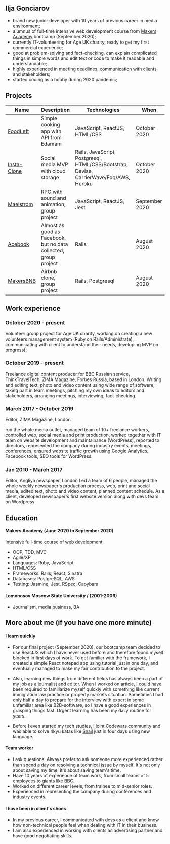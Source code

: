 ## Ilja Gonciarov

- brand new junior developer with 10 years of previous career in media environment;
- alumnus of full-time intensive web development course from [Makers Academy](https://makers.tech/) bootcamp (September 2020);
- currently IT-volunteering for Age UK charity, ready to get my first commercial experience;
- good at problem-solving and fact-checking, can explain complicated things in simple words and edit text or code to make it readable and understandable;
- highly experienced in meeting deadlines, communication with clients and stakeholders;
- started coding as a hobby during 2020 pandemic;

## Projects

| Name | Description | Technologies | When
|---|---|---|---|
| [FoodLeft](https://github.com/Gonciarov/foodleft) | Simple cooking app with API from Edamam | JavaScript, ReactJS, HTML/CSS | October 2020 |
| [Insta-Clone](https://github.com/Gonciarov/instagram_clone) | Social media MVP with cloud storage | Rails, JavaScript, Postgresql, HTML/CSS/Bootstrap, Devise, CarrierWave/Fog/AWS, Heroku | October 2020 |
| [Maelstrom](https://github.com/Gonciarov/maelstrom) | RPG with sound and animation, group project | JavaScript, ReactJS, Jest | September 2020 |
|[Acebook](https://github.com/Gonciarov/acebook)| Almost as good as Facebook, but no data collected, group project | Rails | August 2020 |
| [MakersBNB](https://github.com/Gonciarov/makersbnb) | Airbnb clone, group project | Rails, Postgresql | August 2020 |

## Work experience

### October 2020 - present
Volunteer group project for Age UK charity, working on creating a new volunteers management system (Ruby on Rails/Administrate), communicating with client to understand their needs, developing MVP (in progress);

### October 2019 - present
Freelance digital content producer for BBC Russian service, ThinkTravelTech, ZIMA Magazine, Forbes Russia, based in London. Writing and editing text, photo and video content using wide range of software, taking part in team meetings, pitching my own ideas to editors and stakeholders, arranging meetings, interviewing, fact-checking.

### March 2017 - October 2019
Editor, ZIMA Magazine, London

run the whole media outlet, managed team of 10+ freelance workers, controlled web, social media and print production, worked together with IT team on website development and maintainance (WordPress), reported to directors, represented the company during industry events, meetings, conferences, ensured website traffic growth using Google Analytics, Facebook tools, SEO tools for WordPress.

### Jan 2010 - March 2017
Editor, Angliya newspaper, London
Led a team of 6 people, managed the whole weekly newspaper's production process, web, print and social media, edited text, photo and video content, planned content schedule. As a client, developed newspaper's first website version along with devs team on Wordpress. 

## Education

#### Makers Academy (June 2020 to September 2020)

Intensive full-time course of web development.

- OOP, TDD, MVC
- Agile/XP
- Languages: Ruby, JavaScript
- HTML/CSS
- Frameworks: Rails, React, Sinatra
- Databases: PostgreSQL, AWS
- Testing: Jasmine, Jest, RSpec, Capybara

#### Lomonosov Moscow State University / (2001-2006)

- Journalism, media business, BA

## More about me (if you have one more minute)

#### I learn quickly

- For our final project (September 2020), our bootcamp team decided to use ReactJS which I have never used before and therefore found myself blocked in first days of work. To get familiar with the framework, I created a simple React notepad app using tutorial just in one day, and eventually managed to make my fair contribution to the project.

- Also, learning new things from different fields has always been a part of my job as a journalist and editor. When I worked on article, I could have been required to familiarize myself quickly with something like current immigration law practice or property markets situation. Sometimes I had only half a day to prepare for the interview with expert in some unfamiliar area like B2B-software, so I have a good experiences in grasping things fast. Urgent learning has been my daily routine for years.

- Before I even started my tech studies, I joint Codewars community and was able to solve 4kyu katas like [Snail](https://www.codewars.com/kata/521c2db8ddc89b9b7a0000c1) just in four days using new language.

#### Team worker

- I ask questions. Always prefer to ask someone more experienced rather than spend a day on resolving a technical issue by myself. It's not only about saving my time, it's about saving team's time.
- Have 10 years of experience of team work, from small teams of 5 employees to giants like BBC.
- Worked on different career levels, from trainee to mid-senior roles.
- Experienced in representing the company during conferences and industry events.


#### I have been in client's shoes

- In my previous career, I communicated with devs as a client and know how non-technical people feel when dealing with IT in their business.
- I am also experienced in working with clients as advertising partner and have good negotiating skills.

